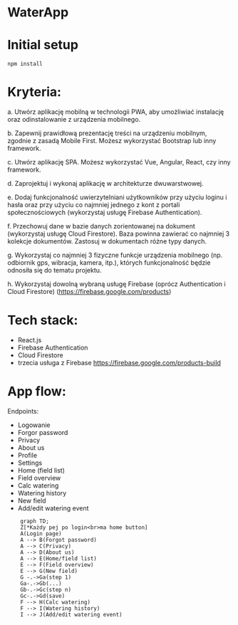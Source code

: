 # WaterApp

# Initial setup

`npm install`

# Kryteria:

a. Utwórz aplikację mobilną w technologii PWA, aby umożliwiać instalację oraz odinstalowanie z urządzenia mobilnego.

b. Zapewnij prawidłową prezentację treści na urządzeniu mobilnym, zgodnie z zasadą Mobile First. Możesz wykorzystać Bootstrap lub inny framework.

c. Utwórz aplikację SPA. Możesz wykorzystać Vue, Angular, React, czy inny framework.

d. Zaprojektuj i wykonaj aplikację w architekturze dwuwarstwowej.

e. Dodaj funkcjonalność uwierzytelniani użytkowników przy użyciu loginu i hasła oraz przy użyciu co najmniej jednego z kont z portali społecznościowych (wykorzystaj usługę Firebase Authentication).

f. Przechowuj dane w bazie danych zorientowanej na dokument (wykorzystaj usługę Cloud Firestore). Baza powinna zawierać co najmniej 3 kolekcje dokumentów. Zastosuj w dokumentach różne typy danych.

g. Wykorzystaj co najmniej 3 fizyczne funkcje urządzenia mobilnego (np. odbiornik gps, wibracja, kamera, itp.), których funkcjonalność będzie odnosiła się do tematu projektu.

h. Wykorzystaj dowolną wybraną usługę Firebase (oprócz Authentication i Cloud Firestore) (https://firebase.google.com/products)

# Tech stack:
- React.js
- Firebase Authentication
- Cloud Firestore
- trzecia usługa z Firebase https://firebase.google.com/products-build

# App flow:

Endpoints:
* Logowanie
* Forgor password
* Privacy
* About us
* Profile
* Settings
* Home (field list)
* Field overview
* Calc watering
* Watering history
* New field
* Add/edit watering event

```mermaid
    graph TD;
    Z[*Każdy pej po login<br>ma home button]
    A(Login page)
    A --> B(Forgot password)
    A --> C(Privacy)
    A --> D(About us)
    A --> E(Home/field list)
    E --> F(Field overview)
    E --> G(New field)
    G -.->Ga(step 1)
    Ga-.->Gb(...)
    Gb-.->Gc(step n)
    Gc-.->Gd(save)
    F --> H(Calc watering)
    F --> I(Watering history)
    I --> J(Add/edit watering event)
```
